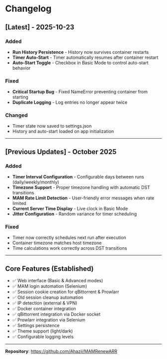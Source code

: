 # Changelog

## [Latest] - 2025-10-23

### Added
- **Run History Persistence** - History now survives container restarts
- **Timer Auto-Start** - Timer automatically resumes after container restart
- **Auto-Start Toggle** - Checkbox in Basic Mode to control auto-start behavior

### Fixed
- **Critical Startup Bug** - Fixed NameError preventing container from starting
- **Duplicate Logging** - Log entries no longer appear twice

### Changed
- Timer state now saved to settings.json
- History and auto-start loaded on app initialization

---

## [Previous Updates] - October 2025

### Added
- **Timer Interval Configuration** - Configurable days between runs (daily/weekly/monthly)
- **Timezone Support** - Proper timezone handling with automatic DST transitions
- **MAM Rate Limit Detection** - User-friendly error messages when rate limited
- **Current Server Time Display** - Live clock in Basic Mode
- **Jitter Configuration** - Random variance for timer scheduling

### Fixed
- Timer now correctly schedules next run after execution
- Container timezone matches host timezone
- Time calculations work correctly across DST transitions

---

## Core Features (Established)

- ✅ Web interface (Basic & Advanced modes)
- ✅ MAM login automation (Selenium)
- ✅ Session cookie creation for qBittorrent & Prowlarr
- ✅ Old session cleanup automation
- ✅ IP detection (external & VPN)
- ✅ Docker container integration
- ✅ qBittorrent integration via Docker socket
- ✅ Prowlarr integration via Selenium
- ✅ Settings persistence
- ✅ Theme support (light/dark)
- ✅ Configurable logging levels

---

**Repository**: https://github.com/Ahazii/MAMRenewARR
